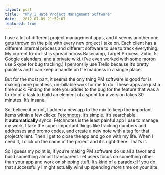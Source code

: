 ```yaml
---
layout: post
title:  "Why I Hate Project Management Software"
date:   2012-07-09 21:52:07
featured: true
---
```

I use a lot of different project management apps, and it seems another one gets thrown on the pile with every new project I take on. Each client has a different internal process and different software to use to track everything. My current to-do list is spread across Basecamp, Target Process, Zoho, 5 Google calendars, and a private wiki. (I’ve even worked with some moron use Skype for bug tracking.) I personally use Trello because it’s pretty painless and I can keep a handle on the madness in a single place.

But for the most part, it seems the only thing PM software is good for is making more pointless, un-billable work for me to do. These apps are just a time suck. Finding the note you added to the bug for the feature that was a to-do of a task to build an element of a sprint for a version takes 30 minutes. It’s insane.

So, believe it or not, I added a new app to the mix to keep the important items within a few clicks: [Fetchnotes](http://fetchnotes.com/). It’s simple. It’s searchable. It **automatically** syncs. Fetchnotes is the least painful app I use to manage my work. I take the super important things like tracking numbers and addresses and promo codes, and create a new note with a tag for that project/client. Then I get to close the app and go on with my life. When I need it, I click on the name of the project and it’s right there. That’s it.

So I guess my point is, if you’re making PM software do us all a favor and build something almost transparent. Let users focus on something other than your app and work on shipping stuff. It’s kind of a paradox: If you do that successfully I might actually wind up spending *more* time on your site.